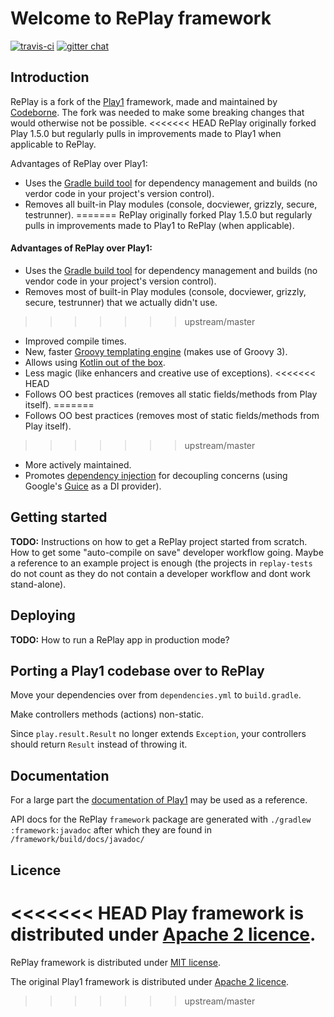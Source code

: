 # Welcome to RePlay framework

[![travis-ci](https://travis-ci.org/codeborne/replay.svg?branch=master)](https://travis-ci.org/codeborne/replay) [![gitter chat](https://badges.gitter.im/codeborne/replay.svg)](https://gitter.im/codeborne/replay)


## Introduction

RePlay is a fork of the [Play1](https://github.com/playframework/play1) framework, made and maintained by [Codeborne](https://codeborne.com).
The fork was needed to make some breaking changes that would otherwise not be possible.
<<<<<<< HEAD
RePlay originally forked Play 1.5.0 but regularly pulls in improvements made to Play1 when applicable to RePlay.

Advantages of RePlay over Play1:

* Uses the [Gradle build tool](https://gradle.org/) for dependency management and builds (no verdor code in your project's version control).
* Removes all built-in Play modules (console, docviewer, grizzly, secure, testrunner).
=======
RePlay originally forked Play 1.5.0 but regularly pulls in improvements made to Play1 to RePlay (when applicable).

#### Advantages of RePlay over Play1:

* Uses the [Gradle build tool](https://gradle.org/) for dependency management and builds (no vendor code in your project's version control).
* Removes most of built-in Play modules (console, docviewer, grizzly, secure, testrunner) that we actually didn't use.
>>>>>>> upstream/master
* Improved compile times.
* New, faster [Groovy templating engine](https://github.com/mbknor/gt-engine) (makes use of Groovy 3).
* Allows using [Kotlin out of the box](/codeborne/replay/tree/master/replay-tests/helloworld-kotlin).
* Less magic (like enhancers and creative use of exceptions).
<<<<<<< HEAD
* Follows OO best practices (removes all static fields/methods from Play itself).
=======
* Follows OO best practices (removes most of static fields/methods from Play itself).
>>>>>>> upstream/master
* More actively maintained.
* Promotes [dependency injection](/codeborne/replay/tree/master/replay-tests/dependency-injection) for decoupling concerns (using Google's [Guice](https://github.com/google/guice) as a DI provider).


## Getting started

**TODO:** Instructions on how to get a RePlay project started from scratch. How to get some "auto-compile on save" developer workflow going. Maybe a reference to an example project is enough (the projects in `replay-tests` do not count as they do not contain a developer workflow and dont work stand-alone).


## Deploying

**TODO:** How to run a RePlay app in production mode?


## Porting a Play1 codebase over to RePlay

Move your dependencies over from `dependencies.yml` to `build.gradle`.

Make controllers methods (actions) non-static.

Since `play.result.Result` no longer extends `Exception`, your controllers should return `Result` instead of throwing it.


## Documentation

For a large part the [documentation of Play1](https://www.playframework.com/documentation/1.5.x/home) may be used as a reference. 

API docs for the RePlay `framework` package are generated with `./gradlew :framework:javadoc` after which they are found in `/framework/build/docs/javadoc/` 


## Licence

<<<<<<< HEAD
Play framework is distributed under [Apache 2 licence](http://www.apache.org/licenses/LICENSE-2.0.html).
=======
RePlay framework is distributed under [MIT license](https://github.com/codeborne/replay/blob/master/LICENSE).

The original Play1 framework is distributed under [Apache 2 licence](http://www.apache.org/licenses/LICENSE-2.0.html).

>>>>>>> upstream/master

